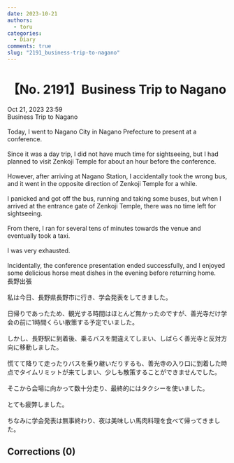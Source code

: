 ```yaml
---
date: 2023-10-21
authors:
  - toru
categories:
  - Diary
comments: true
slug: "2191_business-trip-to-nagano"
---
```


# 【No. 2191】Business Trip to Nagano
<div class="date">Oct 21, 2023 23:59</div>
<div id="post"><div id="body_show_ori">
Business Trip to Nagano<br/><br/>Today, I went to Nagano City in Nagano Prefecture to present at a conference.<br/><br/>Since it was a day trip, I did not have much time for sightseeing, but I had planned to visit Zenkoji Temple for about an hour before the conference.<br/><br/>However, after arriving at Nagano Station, I accidentally took the wrong bus, and it went in the opposite direction of Zenkoji Temple for a while.<br/><br/>I panicked and got off the bus, running and taking some buses, but when I arrived at the entrance gate of Zenkoji Temple, there was no time left for sightseeing.<br/><br/>From there, I ran for several tens of minutes towards the venue and eventually took a taxi.<br/><br/>I was very exhausted.<br/><br/>Incidentally, the conference presentation ended successfully, and I enjoyed some delicious horse meat dishes in the evening before returning home.
</div></div>

<!-- more -->

<div id="post_ja"><div id="body_show_mo">
長野出張<br/><br/>私は今日、長野県長野市に行き、学会発表をしてきました。<br/><br/>日帰りであったため、観光する時間はほとんど無かったのですが、善光寺だけ学会の前に1時間くらい散策する予定でいました。<br/><br/>しかし、長野駅に到着後、乗るバスを間違えてしまい、しばらく善光寺と反対方向に移動しました。<br/><br/>慌てて降りて走ったりバスを乗り継いだりするも、善光寺の入り口に到着した時点でタイムリミットが来てしまい、少しも散策することができませんでした。<br/><br/>そこから会場に向かって数十分走り、最終的にはタクシーを使いました。<br/><br/>とても疲弊しました。<br/><br/>ちなみに学会発表は無事終わり、夜は美味しい馬肉料理を食べて帰ってきました。
</div></div>

## Corrections (0)
